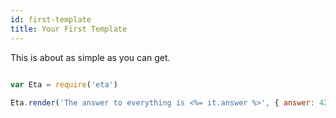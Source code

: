 ```yaml
---
id: first-template
title: Your First Template
---
```


This is about as simple as you can get.

```js

var Eta = require('eta')
  
Eta.render('The answer to everything is <%= it.answer %>', { answer: 42 })`}

```
